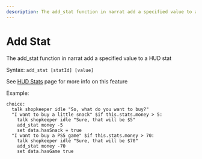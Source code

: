 ```yaml
---
description: The add_stat function in narrat add a specified value to a HUD stat
---
```


# Add Stat



The add\_stat function in narrat add a specified value to a HUD stat

Syntax: `add_stat [statId] [value]`

See [HUD Stats](../../features/hud-stats.md) page for more info on this feature

Example:

```renpy
choice:
  talk shopkeeper idle "So, what do you want to buy?"
  "I want to buy a little snack" $if this.stats.money > 5:
    talk shopkeeper idle "Sure, that will be $5"
    add_stat money -5
    set data.hasSnack = true
  "I want to buy a PS5 game" $if this.stats.money > 70:
    talk shopkeeper idle "Sure, that will be $70"
    add_stat money -70
    set data.hasGame true
```
